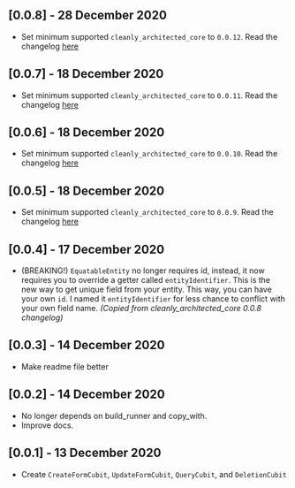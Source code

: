 ## [0.0.8] - 28 December 2020
- Set minimum supported `cleanly_architected_core` to `0.0.12`. Read the changelog [here](https://github.com/moseskarunia/cleanly-architected/blob/master/packages/cleanly_architected_core/CHANGELOG.md)

## [0.0.7] - 18 December 2020
- Set minimum supported `cleanly_architected_core` to `0.0.11`. Read the changelog [here](https://github.com/moseskarunia/cleanly-architected/blob/master/packages/cleanly_architected_core/CHANGELOG.md)

## [0.0.6] - 18 December 2020
- Set minimum supported `cleanly_architected_core` to `0.0.10`. Read the changelog [here](https://github.com/moseskarunia/cleanly-architected/blob/master/packages/cleanly_architected_core/CHANGELOG.md)

## [0.0.5] - 18 December 2020
- Set minimum supported `cleanly_architected_core` to `0.0.9`. Read the changelog [here](https://github.com/moseskarunia/cleanly-architected/blob/master/packages/cleanly_architected_core/CHANGELOG.md)

## [0.0.4] - 17 December 2020
- (BREAKING!) `EquatableEntity` no longer requires id, instead, it now requires you to override a getter called `entityIdentifier`. This is the new way to get unique field from your entity. This way, you can have your own `id`. I named it `entityIdentifier` for less chance to conflict with your own field name. _(Copied from cleanly_architected_core 0.0.8 changelog)_

## [0.0.3] - 14 December 2020
- Make readme file better

## [0.0.2] - 14 December 2020

- No longer depends on build_runner and copy_with.
- Improve docs.

## [0.0.1] - 13 December 2020

- Create `CreateFormCubit`, `UpdateFormCubit`, `QueryCubit`, and `DeletionCubit`